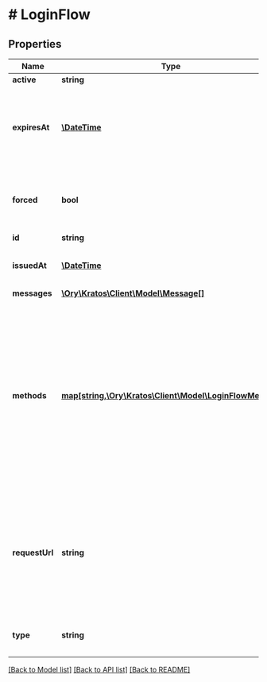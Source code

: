 # # LoginFlow

## Properties

Name | Type | Description | Notes
------------ | ------------- | ------------- | -------------
**active** | **string** | and so on. | [optional]
**expiresAt** | [**\DateTime**](\DateTime.md) | ExpiresAt is the time (UTC) when the flow expires. If the user still wishes to log in, a new flow has to be initiated. |
**forced** | **bool** | Forced stores whether this login flow should enforce re-authentication. | [optional]
**id** | **string** |  |
**issuedAt** | [**\DateTime**](\DateTime.md) | IssuedAt is the time (UTC) when the flow started. |
**messages** | [**\Ory\Kratos\Client\Model\Message[]**](Message.md) |  | [optional]
**methods** | [**map[string,\Ory\Kratos\Client\Model\LoginFlowMethod]**](LoginFlowMethod.md) | List of login methods  This is the list of available login methods with their required form fields, such as &#x60;identifier&#x60; and &#x60;password&#x60; for the password login method. This will also contain error messages such as \&quot;password can not be empty\&quot;. |
**requestUrl** | **string** | RequestURL is the initial URL that was requested from ORY Kratos. It can be used to forward information contained in the URL&#39;s path or query for example. |
**type** | **string** | The flow type can either be &#x60;api&#x60; or &#x60;browser&#x60;. | [optional]

[[Back to Model list]](../../README.md#models) [[Back to API list]](../../README.md#endpoints) [[Back to README]](../../README.md)
